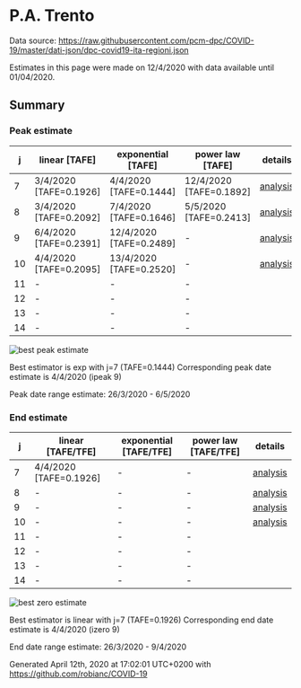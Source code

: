 # P.A. Trento


Data source: https://raw.githubusercontent.com/pcm-dpc/COVID-19/master/dati-json/dpc-covid19-ita-regioni.json

Estimates in this page were made on 12/4/2020 with data available until 01/04/2020.


## Summary 

### Peak estimate 
|j|linear [TAFE]|exponential [TAFE]|power law [TAFE]|details|
|---|----|-----------|---------|-------|
|7|3/4/2020 [TAFE=0.1926]|4/4/2020 [TAFE=0.1444]|12/4/2020 [TAFE=0.1892]|[analysis](COVID-19_p.a._trento_j7_2020-04-01.md)|
|8|3/4/2020 [TAFE=0.2092]|7/4/2020 [TAFE=0.1646]|5/5/2020 [TAFE=0.2413]|[analysis](COVID-19_p.a._trento_j8_2020-04-01.md)|
|9|6/4/2020 [TAFE=0.2391]|12/4/2020 [TAFE=0.2489]|-|[analysis](COVID-19_p.a._trento_j9_2020-04-01.md)|
|10|4/4/2020 [TAFE=0.2095]|13/4/2020 [TAFE=0.2520]|-|[analysis](COVID-19_p.a._trento_j10_2020-04-01.md)|
|11|-|-|-||
|12|-|-|-||
|13|-|-|-||
|14|-|-|-||

![best peak estimate](COVID-19_p.a._trento_j7_2020-04-01.png)

Best estimator is exp with j=7 (TAFE=0.1444)
Corresponding peak date estimate is 4/4/2020 (ipeak 9)


Peak date range estimate: 26/3/2020 - 6/5/2020

### End estimate 
|j|linear [TAFE/TFE]|exponential [TAFE/TFE]|power law [TAFE/TFE]|details|
|---|----|-----------|---------|-------|
|7|4/4/2020 [TAFE=0.1926]|-|-|[analysis](COVID-19_p.a._trento_j7_2020-04-01.md)|
|8|-|-|-|[analysis](COVID-19_p.a._trento_j8_2020-04-01.md)|
|9|-|-|-|[analysis](COVID-19_p.a._trento_j9_2020-04-01.md)|
|10|-|-|-|[analysis](COVID-19_p.a._trento_j10_2020-04-01.md)|
|11|-|-|-||
|12|-|-|-||
|13|-|-|-||
|14|-|-|-||

![best zero estimate](COVID-19_p.a._trento_j7_2020-04-01.png)

Best estimator is linear with j=7 (TAFE=0.1926)
Corresponding end date estimate is 4/4/2020 (izero 9)


End date range estimate: 26/3/2020 - 9/4/2020

Generated April 12th, 2020 at 17:02:01 UTC+0200 with https://github.com/robianc/COVID-19
